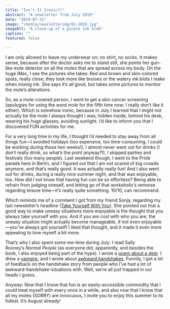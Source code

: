 ```yaml
---
title: "Isn’t It Ironic?!"
abstract: "A newsletter from July 2019"
date: "2019-07-31"
image: "/media/newsletterimg/02-2019.jpg"
imageAlt: "A close-up of a purple ink blob"
caption: ""
featured: false

---
```


I am only allowed to leave my underwear on; no shirt, no socks. It makes sense, because after the doctor asks me to stand still, she points her gun-like mole detector on all the moles that are spread across my body. On the huge iMac, I see the pictures she takes: Red and brown and skin-colored spots, really close; they look more like bruises or the watery ink blots I make when mixing ink. She says it’s all good, but takes some pictures to monitor the mole’s alterations.

So, as a mole-covered person, I went to get a skin cancer screening (apologies for using the word <em>mole</em> for the fifth time now; I really don’t like it either). Which is somehow ironic, because in July I learned that I might not actually be the mole I always thought I was; hidden inside, behind his desk, wearing his huge glasses, avoiding sunlight. I’d like to inform you that I discovered FUN activities for me.

For a very long time in my life, I thought I’d needed to stay away from all things fun—I avoided holidays (too expensive, too time-consuming, I could be working during those two weeks!), I almost never went out for drinks (I don’t really drink, so what’s the point anyway?!), I skipped parties and festivals (too many people). Last weekend though, I went to the Pride parade here in Berlin, and I figured out that I am not scared of big crowds anymore, and that’s really good. It was actually really fun! And I also went out for drinks, during a really nice summer night, and that was enjoyable, too. How did I not know that having fun can be so effortless? Being able to refrain from judging oneself, and letting go of that workaholic’s remorse regarding leisure time—it’s really quite something. 10/10, can recommend.

Which reminds me of a comment I got from my friend Sonja, regarding my last newsletter’s headline (<a href="../newsletter21">Take Yourself With You</a>). She pointed out that a good way to make uneasy situations more enjoyable is the thought that you always take yourself with you. And if you are cool with who you are, the uneasy situation might actually become manageable, if not even enjoyable—you’ve always got yourself! I liked that thought, and it made it even more appealing to love myself a bit more.

That’s why I also spent some me-time during July: I read Sally Rooney’s <em>Normal People</em> (as everyone did, apparently, and besides the book, I also enjoyed being part of the hype). I wrote a <a href="https://christowski.de/blog/2019/07/ein-reh/">poem about a deer</a>. I drew a <a href="https://christowski.de/blog/2019/07/vampire/">vampire</a>, and I wrote about <a href="https://christowski.de/blog/2019/07/ueber-awkward-handshakes/">awkward handshakes</a>. Funnily, I got a lot of feedback on the handshake story from people who I’ve had a lot of awkward-handshake-situations with. Well, we’re all just trapped in our heads I guess.

Anyway: Now that I know that fun is an easily-accessible commodity that I could treat myself with every once in a while, and also now that I know that all my moles (SORRY) are innocuous, I invite you to enjoy this summer to its fullest. It’s August already!